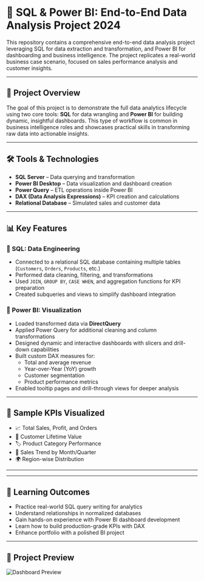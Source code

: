 # 🚀 SQL & Power BI: End-to-End Data Analysis Project 2024

This repository contains a comprehensive end-to-end data analysis project leveraging SQL for data extraction and transformation, and Power BI for dashboarding and business intelligence. The project replicates a real-world business case scenario, focused on sales performance analysis and customer insights.

---

## 📌 Project Overview

The goal of this project is to demonstrate the full data analytics lifecycle using two core tools: **SQL** for data wrangling and **Power BI** for building dynamic, insightful dashboards. This type of workflow is common in business intelligence roles and showcases practical skills in transforming raw data into actionable insights.

---

## 🛠️ Tools & Technologies

- **SQL Server** – Data querying and transformation  
- **Power BI Desktop** – Data visualization and dashboard creation  
- **Power Query** – ETL operations inside Power BI  
- **DAX (Data Analysis Expressions)** – KPI creation and calculations  
- **Relational Database** – Simulated sales and customer data

---

## 📊 Key Features

### 🔹 SQL: Data Engineering

- Connected to a relational SQL database containing multiple tables (`Customers`, `Orders`, `Products`, etc.)
- Performed data cleaning, filtering, and transformations
- Used `JOIN`, `GROUP BY`, `CASE WHEN`, and aggregation functions for KPI preparation
- Created subqueries and views to simplify dashboard integration

### 🔹 Power BI: Visualization

- Loaded transformed data via **DirectQuery**
- Applied Power Query for additional cleaning and column transformations
- Designed dynamic and interactive dashboards with slicers and drill-down capabilities
- Built custom DAX measures for:
  - Total and average revenue
  - Year-over-Year (YoY) growth
  - Customer segmentation
  - Product performance metrics
- Enabled tooltip pages and drill-through views for deeper analysis

---

## 🧩 Sample KPIs Visualized

- 📈 Total Sales, Profit, and Orders
- 👤 Customer Lifetime Value
- 🏷️ Product Category Performance
- 📅 Sales Trend by Month/Quarter
- 🌍 Region-wise Distribution

---
---

## 🎯 Learning Outcomes

- Practice real-world SQL query writing for analytics
- Understand relationships in normalized databases
- Gain hands-on experience with Power BI dashboard development
- Learn how to build production-grade KPIs with DAX
- Enhance portfolio with a polished BI project

---
## 📸 Project Preview

![Dashboard Preview](images/iamge.png)